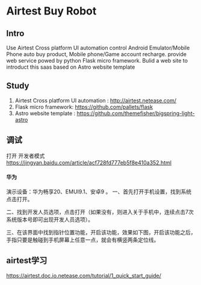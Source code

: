 # Airtest Buy Robot

## Intro
Use Airtest Cross platform UI automation 
control  Android Emulator/Mobile Phone
auto buy product, Mobile  phone/Game account recharge.
provide web service powed by python  Flask  micro framework.
Bulid a web site to introduct this saas based on Astro website template 

## Study

1. Airtest Cross platform UI automation :  http://airtest.netease.com/
2. Flask  micro framework:   https://github.com/pallets/flask
3. Astro website template : https://github.com/themefisher/bigspring-light-astro

## 调试

打开 开发者模式 https://jingyan.baidu.com/article/acf728fd777eb5f8e410a352.html
#### 华为
演示设备：华为畅享20、EMUI9.1、安卓9 。
一、首先打开手机设置，找到系统点击打开。

二、找到开发人员选项，点击打开（如果没有，则进入关于手机中，连续点击7次系统版本号即可出现开发人员选项）。

三、在该界面中找到指针位置功能，开启该功能，效果如下图，开启该功能之后，手指只要是触碰到手机屏幕上任意一点，就会有横竖两条定位线。

## airtest学习

https://airtest.doc.io.netease.com/tutorial/1_quick_start_guide/

